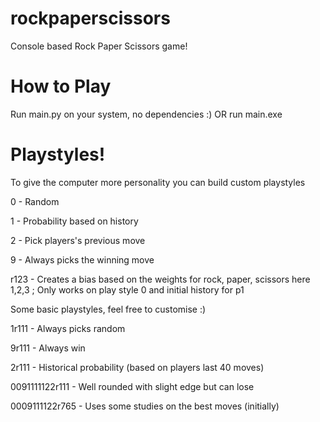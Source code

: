 # rockpaperscissors

Console based Rock Paper Scissors game!

# How to Play

Run main.py on your system, no dependencies :) OR run main.exe

# Playstyles!

To give the computer more personality you can build custom playstyles

0 - Random

1 - Probability based on history

2 - Pick players's previous move

9 - Always picks the winning move

r123 - Creates a bias based on the weights for rock, paper, scissors here 1,2,3 ; Only works on play style 0 and initial history for p1

Some basic playstyles, feel free to customise :)

1r111 - Always picks random

9r111 - Always win

2r111 - Historical probability (based on players last 40 moves)

0091111122r111 - Well rounded with slight edge but can lose

0009111122r765 - Uses some studies on the best moves (initially)
